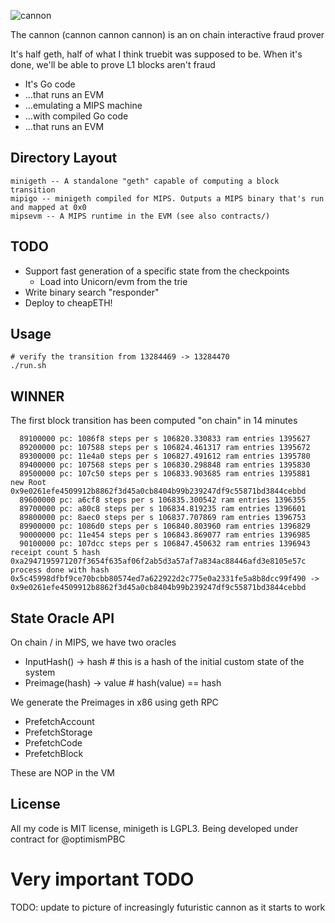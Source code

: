 <!--![cannon](https://upload.wikimedia.org/wikipedia/commons/8/80/Cannon%2C_Château_du_Haut-Koenigsbourg%2C_France.jpg)-->
![cannon](https://cdn1.epicgames.com/ue/product/Featured/SCIFIWEAPONBUNDLE_featured-894x488-83fbc936b6d86edcbbe892b1a6780224.png)
<!--![cannon](https://static.wikia.nocookie.net/ageofempires/images/8/80/Bombard_cannon_aoe2DE.png/revision/latest/top-crop/width/360/height/360?cb=20200331021834)-->

The cannon (cannon cannon cannon) is an on chain interactive fraud prover

It's half geth, half of what I think truebit was supposed to be. When it's done, we'll be able to prove L1 blocks aren't fraud

* It's Go code
* ...that runs an EVM
* ...emulating a MIPS machine
* ...with compiled Go code
* ...that runs an EVM

## Directory Layout

```
minigeth -- A standalone "geth" capable of computing a block transition
mipigo -- minigeth compiled for MIPS. Outputs a MIPS binary that's run and mapped at 0x0
mipsevm -- A MIPS runtime in the EVM (see also contracts/)
```

## TODO
* Support fast generation of a specific state from the checkpoints
  * Load into Unicorn/evm from the trie
* Write binary search "responder"
* Deploy to cheapETH!

## Usage
```
# verify the transition from 13284469 -> 13284470
./run.sh
```

## WINNER

The first block transition has been computed "on chain" in 14 minutes

```
  89100000 pc: 1086f8 steps per s 106820.330833 ram entries 1395627
  89200000 pc: 107588 steps per s 106824.461317 ram entries 1395672
  89300000 pc: 11e4a0 steps per s 106827.491612 ram entries 1395780
  89400000 pc: 107568 steps per s 106830.298848 ram entries 1395830
  89500000 pc: 107c50 steps per s 106833.903685 ram entries 1395881
new Root 0x9e0261efe4509912b8862f3d45a0cb8404b99b239247df9c55871bd3844cebbd
  89600000 pc: a6cf8 steps per s 106835.300542 ram entries 1396355
  89700000 pc: a80c8 steps per s 106834.819235 ram entries 1396601
  89800000 pc: 8aec0 steps per s 106837.707869 ram entries 1396753
  89900000 pc: 1086d0 steps per s 106840.803960 ram entries 1396829
  90000000 pc: 11e454 steps per s 106843.869077 ram entries 1396985
  90100000 pc: 107dcc steps per s 106847.450632 ram entries 1396943
receipt count 5 hash 0xa2947195971207f3654f635af06f2ab5d3a57af7a834ac88446afd3e8105e57c
process done with hash 0x5c45998dfbf9ce70bcbb80574ed7a622922d2c775e0a2331fe5a8b8dcc99f490 -> 0x9e0261efe4509912b8862f3d45a0cb8404b99b239247df9c55871bd3844cebbd
```


## State Oracle API

On chain / in MIPS, we have two oracles

* InputHash() -> hash        # this is a hash of the initial custom state of the system
* Preimage(hash) -> value    # hash(value) == hash

We generate the Preimages in x86 using geth RPC

* PrefetchAccount
* PrefetchStorage
* PrefetchCode
* PrefetchBlock

These are NOP in the VM

## License

All my code is MIT license, minigeth is LGPL3. Being developed under contract for @optimismPBC

# Very important TODO

TODO: update to picture of increasingly futuristic cannon as it starts to work
